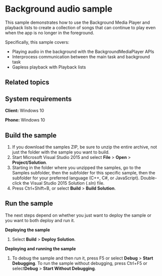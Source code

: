 <!---
  category: AudioVideoAndCamera
  samplefwlink: http://go.microsoft.com/fwlink/p/?LinkId=619997&clcid=0x409
--->

# Background audio sample

This sample demonstrates how to use the Background Media Player and playback lists to create a collection of songs that can continue to play even when the app is no longer in the foreground.

Specifically, this sample covers:

-   Playing audio in the background with the BackgroundMediaPlayer APIs
-   Interprocess communication between the main task and background task
-   Gapless playback with Playback lists

Related topics
--------------


System requirements
-----------------------------

**Client:** Windows 10

**Phone:** Windows 10

Build the sample
----------------

1. If you download the samples ZIP, be sure to unzip the entire archive, not just the folder with the sample you want to build. 
2. Start Microsoft Visual Studio 2015 and select **File** \> **Open** \> **Project/Solution**.
3. Starting in the folder where you unzipped the samples, go to the Samples subfolder, then the subfolder for this specific sample, then the subfolder for your preferred language (C++, C#, or JavaScript). Double-click the Visual Studio 2015 Solution (.sln) file.
4. Press Ctrl+Shift+B, or select **Build** \> **Build Solution**.

Run the sample
--------------

The next steps depend on whether you just want to deploy the sample or you want to both deploy and run it.

**Deploying the sample**
1.  Select **Build** \> **Deploy Solution**.

**Deploying and running the sample**
1.  To debug the sample and then run it, press F5 or select **Debug** \> **Start Debugging**. To run the sample without debugging, press Ctrl+F5 or select**Debug** \> **Start Without Debugging**.


